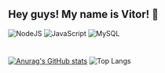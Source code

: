 
## Hey guys! My name is Vitor! 👋

![NodeJS](https://img.shields.io/badge/node.js-6DA55F?style=for-the-badge&logo=node.js&logoColor=white) ![JavaScript](https://img.shields.io/badge/javascript-%23323330.svg?style=for-the-badge&logo=javascript&logoColor=%23F7DF1E)
![MySQL](https://img.shields.io/badge/mysql-%2300f.svg?style=for-the-badge&logo=mysql&logoColor=white)
#

[![Anurag's GitHub stats](https://github-readme-stats.vercel.app/api?username=VitorAlenkart&theme=synthwave)](https://github.com/VitorAlenkart/github-readme-stats) ![Top Langs](https://github-readme-stats.vercel.app/api/top-langs/?username=VitorAlenkart&layout=compact&theme=synthwave)



